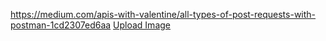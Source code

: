 https://medium.com/apis-with-valentine/all-types-of-post-requests-with-postman-1cd2307ed6aa
[Upload Image](https://dev.to/thomz/uploading-images-to-django-rest-framework-from-forms-in-react-3jhj)
